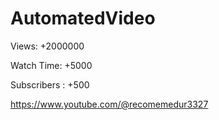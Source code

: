 # AutomatedVideo

Views: +2000000

Watch Time: +5000

Subscribers : +500

https://www.youtube.com/@recomemedur3327
